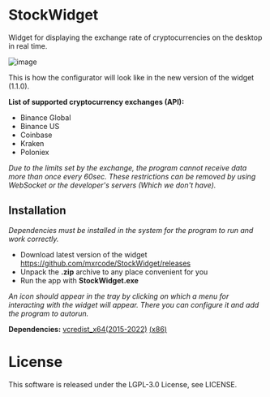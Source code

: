 # StockWidget
Widget for displaying the exchange rate of cryptocurrencies on the desktop in real time.

![image](https://user-images.githubusercontent.com/123785508/230630082-d0c5a3b0-bf7c-459c-928e-faccf5047a45.png)

This is how the configurator will look like in the new version of the widget (1.1.0).

**List of supported cryptocurrency exchanges (API):**
- Binance Global
- Binance US
- Coinbase
- Kraken
- Poloniex

*Due to the limits set by the exchange, the program cannot receive data more than once every 60sec. These restrictions can be removed by using WebSocket or the developer's servers (Which we don't have).*

## Installation

*Dependencies must be installed in the system for the program to run and work correctly.*

- Download latest version of the widget https://github.com/mxrcode/StockWidget/releases
- Unpack the **.zip** archive to any place convenient for you
- Run the app with **StockWidget.exe**

*An icon should appear in the tray by clicking on which a menu for interacting with the widget will appear. There you can configure it and add the program to autorun.*

**Dependencies:** [vcredist_x64(2015-2022)](https://aka.ms/vs/17/release/vc_redist.x64.exe) [(x86)](https://aka.ms/vs/17/release/vc_redist.x86.exe) 

# License
This software is released under the LGPL-3.0 License, see LICENSE.
